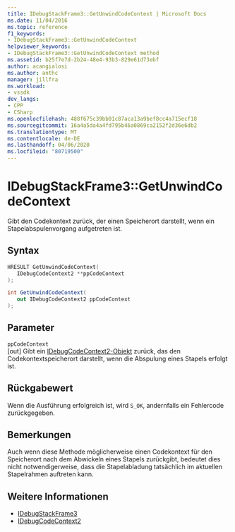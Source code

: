 ```yaml
---
title: IDebugStackFrame3::GetUnwindCodeContext | Microsoft Docs
ms.date: 11/04/2016
ms.topic: reference
f1_keywords:
- IDebugStackFrame3::GetUnwindCodeContext
helpviewer_keywords:
- IDebugStackFrame3::GetUnwindCodeContext method
ms.assetid: b25f7e7d-2b24-48e4-93b3-829e61d73ebf
author: acangialosi
ms.author: anthc
manager: jillfra
ms.workload:
- vssdk
dev_langs:
- CPP
- CSharp
ms.openlocfilehash: 488f675c39bb01c87aca13a9bef8cc4a715ecf18
ms.sourcegitcommit: 16a4a5da4a4fd795b46a0869ca2152f2d36e6db2
ms.translationtype: MT
ms.contentlocale: de-DE
ms.lasthandoff: 04/06/2020
ms.locfileid: "80719500"
---
```

# <a name="idebugstackframe3getunwindcodecontext"></a>IDebugStackFrame3::GetUnwindCodeContext
Gibt den Codekontext zurück, der einen Speicherort darstellt, wenn ein Stapelabspulenvorgang aufgetreten ist.

## <a name="syntax"></a>Syntax

```cpp
HRESULT GetUnwindCodeContext(
   IDebugCodeContext2 **ppCodeContext
);
```

```csharp
int GetUnwindCodeContext(
   out IDebugCodeContext2 ppCodeContext
);
```

## <a name="parameters"></a>Parameter
`ppCodeContext`\
[out] Gibt ein [IDebugCodeContext2-Objekt](../../../extensibility/debugger/reference/idebugcodecontext2.md) zurück, das den Codekontextspeicherort darstellt, wenn die Abspulung eines Stapels erfolgt ist.

## <a name="return-value"></a>Rückgabewert
 Wenn die Ausführung erfolgreich ist, wird `S_OK`, andernfalls ein Fehlercode zurückgegeben.

## <a name="remarks"></a>Bemerkungen
 Auch wenn diese Methode möglicherweise einen Codekontext für den Speicherort nach dem Abwickeln eines Stapels zurückgibt, bedeutet dies nicht notwendigerweise, dass die Stapelabladung tatsächlich im aktuellen Stapelrahmen auftreten kann.

## <a name="see-also"></a>Weitere Informationen
- [IDebugStackFrame3](../../../extensibility/debugger/reference/idebugstackframe3.md)
- [IDebugCodeContext2](../../../extensibility/debugger/reference/idebugcodecontext2.md)

